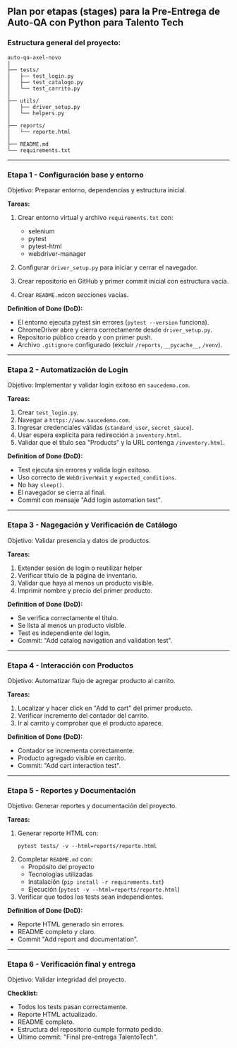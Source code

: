 ## Plan por etapas (stages) para la Pre-Entrega de Auto-QA con Python para Talento Tech

### Estructura general del proyecto:

```
auto-qa-axel-novo
│
├── tests/
│   ├── test_login.py
│   ├── test_catalogo.py
│   └── test_carrito.py
│
├── utils/
│   ├── driver_setup.py
│   └── helpers.py
│
├── reports/
│   └── reporte.html
│
├── README.md
└── requirements.txt

```
---

### Etapa 1 - Configuración base y entorno
Objetivo: Preparar entorno, dependencias y estructura inicial.

__Tareas:__

1. Crear entorno virtual y archivo `requirements.txt` con:

    - selenium
    - pytest
    - pytest-html
    - webdriver-manager
2. Configurar `driver_setup.py` para iniciar y cerrar el navegador.
3. Crear repositorio en GitHub y primer commit inicial con estructura vacía.
4. Crear `README.md`con secciones vacías.

__Definition of Done (DoD):__

- El entorno ejecuta pytest sin errores (`pytest --version` funciona).
- ChromeDriver abre y cierra correctamente desde `driver_setup.py`.
- Repositorio público creado y con primer push.
- Archivo `.gitignore` configurado (excluir `/reports`, `__pycache__`, `/venv`).

---

### Etapa 2 - Automatización de Login
Objetivo: Implementar y validar login exitoso en `saucedemo.com`.

__Tareas:__

1. Crear `test_login.py`.
2. Navegar a `https://www.saucedemo.com`.
3. Ingresar credenciales válidas (`standard_user`, `secret_sauce`).
4. Usar espera explícita para redirección a `inventory.html`.
5. Validar que el título sea "Products" y la URL contenga `/inventory.html`.

__Definition of Done (DoD):__

- Test ejecuta sin errores y valida login exitoso.
- Uso correcto de `WebDriverWait` y `expected_conditions`.
- No hay `sleep()`.
- El navegador se cierra al final.
- Commit con mensaje "Add login automation test".

---

### Etapa 3 - Nagegación y Verificación de Catálogo
Objetivo: Validar presencia y datos de productos.

__Tareas:__

1. Extender sesión de login o reutilizar helper
2. Verificar título de la página de inventario.
3. Validar que haya al menos un producto visible.
4. Imprimir nombre y precio del primer producto.

__Definition of Done (DoD):__

- Se verifica correctamente el título.
- Se lista al menos un producto visible.
- Test es independiente del login.
- Commit: "Add catalog navigation and validation test".

---

### Etapa 4 - Interacción con Productos
Objetivo: Automatizar flujo de agregar producto al carrito.

__Tareas:__

1. Localizar y hacer click en "Add to cart" del primer producto.
2. Verificar incremento del contador del carrito.
3. Ir al carrito y comprobar que el producto aparece.

__Definition of Done (DoD):__

- Contador se incrementa correctamente.
- Producto agregado visible en carrito.
- Commit: "Add cart interaction test".

---

### Etapa 5 - Reportes y Documentación
Objetivo: Generar reportes y documentación del proyecto.

__Tareas:__

1. Generar reporte HTML con:
    ```{bash}
    pytest tests/ -v --html=reports/reporte.html
    ```
2. Completar `README.md` con:
    - Propósito del proyecto
    - Tecnologías utilizadas
    - Instalación (`pip install -r requirements.txt`)
    - Ejecución (`pytest -v --html=reports/reporte.html`)
3. Verificar que todos los tests sean independientes.

__Definition of Done (DoD):__

- Reporte HTML generado sin errores.
- README completo y claro.
- Commit "Add report and documentation".

---

### Etapa 6 - Verificación final y entrega
Objetivo: Validar integridad del proyecto.

__Checklist:__

- Todos los tests pasan correctamente.
- Reporte HTML actualizado.
- README completo.
- Estructura del repositorio cumple formato pedido.
- Último commit: "Final pre-entrega TalentoTech".